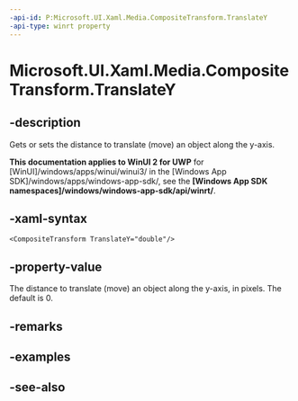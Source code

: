 ```yaml
---
-api-id: P:Microsoft.UI.Xaml.Media.CompositeTransform.TranslateY
-api-type: winrt property
---
```


<!-- Property syntax
public double TranslateY { get;  set; }
-->

# Microsoft.UI.Xaml.Media.CompositeTransform.TranslateY

## -description
Gets or sets the distance to translate (move) an object along the y-axis.

**This documentation applies to WinUI 2 for UWP** for [WinUI]/windows/apps/winui/winui3/ in the [Windows App SDK]/windows/apps/windows-app-sdk/, see the **[Windows App SDK namespaces]/windows/windows-app-sdk/api/winrt/**.

## -xaml-syntax
```xaml
<CompositeTransform TranslateY="double"/>
```


## -property-value
The distance to translate (move) an object along the y-axis, in pixels. The default is 0.

## -remarks

## -examples

## -see-also
